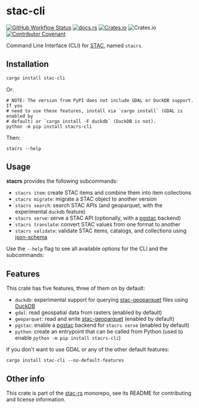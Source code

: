 # stac-cli

[![GitHub Workflow Status](https://img.shields.io/github/actions/workflow/status/stac-utils/stac-rs/ci.yml?branch=main&style=for-the-badge)](https://github.com/stac-utils/stac-rs/actions/workflows/ci.yml)
[![docs.rs](https://img.shields.io/docsrs/stac-cli?style=for-the-badge)](https://docs.rs/stac-cli/latest/stac_cli/)
[![Crates.io](https://img.shields.io/crates/v/stac-cli?style=for-the-badge)](https://crates.io/crates/stac-cli)
![Crates.io](https://img.shields.io/crates/l/stac-cli?style=for-the-badge)
[![Contributor Covenant](https://img.shields.io/badge/Contributor%20Covenant-2.1-4baaaa.svg?style=for-the-badge)](./CODE_OF_CONDUCT)

Command Line Interface (CLI) for [STAC](https://stacspec.org/), named `stacrs`.

## Installation

```sh
cargo install stac-cli
```

Or:

```shell
# NOTE: The version from PyPI does not include GDAL or DuckDB support. If you
# need to use these features, install via `cargo install` (GDAL is enabled by
# default) or `cargo install -F duckdb` (DuckDB is not).
python -m pip install stacrs-cli
```

Then:

```shell
stacrs --help
```

## Usage

**stacrs** provides the following subcommands:

- `stacrs item`: create STAC items and combine them into item collections
- `stacrs migrate`: migrate a STAC object to another version
- `stacrs search`: search STAC APIs (and geoparquet, with the experimental `duckdb` feature)
- `stacrs serve`: serve a STAC API (optionally, with a [pgstac](https://github.com/stac-utils/pgstac) backend)
- `stacrs translate`: convert STAC values from one format to another
- `stacrs validate`: validate STAC items, catalogs, and collections using [json-schema](https://json-schema.org/)

Use the `--help` flag to see all available options for the CLI and the subcommands:

## Features

This crate has five features, three of them on by default:

- `duckdb`: experimental support for querying [stac-geoparquet](https://github.com/stac-utils/stac-geoparquet) files using [DuckDB](https://duckdb.org/)
- `gdal`: read geospatial data from rasters (enabled by default)
- `geoparquet`: read and write [stac-geoparquet](https://github.com/stac-utils/stac-geoparquet) (enabled by default)
- `pgstac`: enable a [pgstac](https://github.com/stac-utils/pgstac) backend for `stacrs serve` (enabled by default)
- `python`: create an entrypoint that can be called from Python (used to enable `python -m pip install stacrs-cli`)

If you don't want to use GDAL or any of the other default features:

```shell
cargo install stac-cli --no-default-features
```

## Other info

This crate is part of the [stac-rs](https://github.com/stac-utils/stac-rs) monorepo, see its README for contributing and license information.
